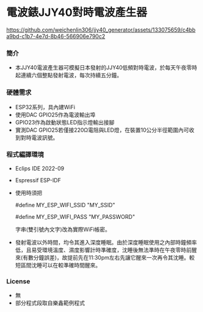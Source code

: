 # 電波錶JJY40對時電波產生器

https://github.com/weichenlin306/jjy40_generator/assets/133075659/c4bba9bd-c1b7-4e7d-8b46-566906e790c2

### 簡介
- 本JJY40電波產生器可模擬日本發射的JJY40低頻對時電波，於每天午夜零時起連續六個整點發射電波，每次持續五分鐘。

### 硬體需求
- ESP32系列，具內建WiFi
- 使用DAC GPIO25作為電波輸出埠
- GPIO23作為啟動狀態LED指示燈輸出接腳
- 實測DAC GPIO25若僅接220Ω電阻與LED燈，在裝置10公分半徑範圍內可收到對時電波訊號。

### 程式編譯環境
- Eclips IDE 2022-09
- Espressif ESP-IDF
- 使用時須把

    #define MY_ESP_WIFI_SSID      "MY_SSID"

    #define MY_ESP_WIFI_PASS      "MY_PASSWORD"

  字串(雙引號內文字)改為實際WiFi帳密。
- 發射電波以外時間，均令其進入深度睡眠。由於深度睡眠使用之內部時鐘頻率低，且易受環境溫度、濕度影響計時準確度，沈睡後無法準時在午夜零時前醒來(有數分鐘誤差)，故提前先在11:30pm左右先讓它醒來一次再令其沈睡。較短區間沈睡可以在較準確時間醒來。

### License
- 無
- 部分程式段取自樂鑫範例程式
